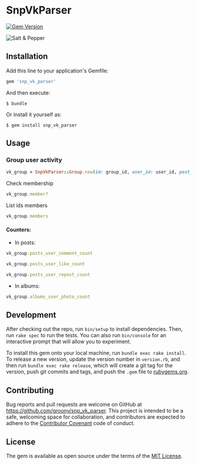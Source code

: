 # SnpVkParser

[![Gem Version](https://badge.fury.io/rb/snp_vk_parser.svg)](https://badge.fury.io/rb/snp_vk_parser)

![Salt & Pepper](https://avatars3.githubusercontent.com/u/9194399?v=3&amp;s=100)

## Installation

Add this line to your application's Gemfile:

```ruby
gem 'snp_vk_parser'
```

And then execute:

    $ bundle

Or install it yourself as:

    $ gem install snp_vk_parser

## Usage


### Group user activity

```ruby
vk_group = SnpVkParser::Group.new(id: group_id, user_id: user_id, post_ids: post_ids, token: token)
```

Check membership

```ruby
vk_group.member?
```

List ids members

```ruby
vk_group.members
```

#### Counters:

- In posts:

```ruby
vk_group.posts_user_comment_count
```

```ruby
vk_group.posts_user_like_count
```

```ruby
vk_group.posts_user_repost_count
```

- In albums:

```ruby
vk_group.albums_user_photo_count
```

## Development

After checking out the repo, run `bin/setup` to install dependencies. Then, run `rake spec` to run the tests. You can also run `bin/console` for an interactive prompt that will allow you to experiment.

To install this gem onto your local machine, run `bundle exec rake install`. To release a new version, update the version number in `version.rb`, and then run `bundle exec rake release`, which will create a git tag for the version, push git commits and tags, and push the `.gem` file to [rubygems.org](https://rubygems.org).

## Contributing

Bug reports and pull requests are welcome on GitHub at https://github.com/groony/snp_vk_parser. This project is intended to be a safe, welcoming space for collaboration, and contributors are expected to adhere to the [Contributor Covenant](contributor-covenant.org) code of conduct.


## License

The gem is available as open source under the terms of the [MIT License](http://opensource.org/licenses/MIT).

